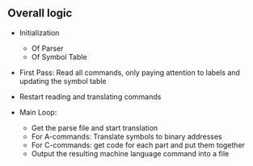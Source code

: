 ## Overall logic
- Initialization
  - Of Parser
  - Of Symbol Table
- First Pass: Read all commands, only paying attention to labels and
  updating the symbol table
- Restart reading and translating commands

- Main Loop:
  - Get the parse file and start translation
  - For A-commands: Translate symbols to binary addresses
  - For C-commands: get code for each part and put them together
  - Output the resulting machine language command into a file
